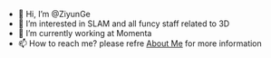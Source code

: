 - 👋 Hi, I’m @ZiyunGe
- 👀 I’m interested in SLAM and all funcy staff related to 3D
- 🌱 I’m currently working at Momenta
- 📫 How to reach me? please refre [About Me](https://ziyunge1999.github.io/blog/about/) for more information

<!---
ZiyunGe1999/ZiyunGe1999 is a ✨ special ✨ repository because its `README.md` (this file) appears on your GitHub profile.
You can click the Preview link to take a look at your changes.
--->
